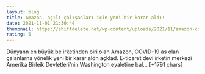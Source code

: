 ```yaml
--- 
layout: blog
title: Amazon, aşılı çalışanları için yeni bir karar aldı!
date: 2021-11-01 21:30:44
thumbnail: https://shiftdelete.net/wp-content/uploads/2021/11/amazon-covid-19-asili-calisanlari-icin-yeni-bir-karar-aldi1.jpg
rating: 5
---
```

Dünyann en büyük be irketinden biri olan Amazon, COVID-19 as olan çalanlarna yönelik yeni bir karar aldn açklad. E-ticaret devi irketin merkezi Amerika Birleik Devletleri’nin Washington eyaletine bal… [+1791 chars]
